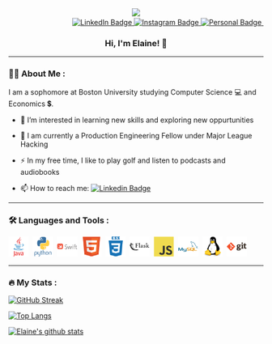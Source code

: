 <!--cover-->
<div id="header" align="center">
  <img src="https://external-content.duckduckgo.com/iu/?u=https%3A%2F%2Fexternal-preview.redd.it%2FlG919rw6h5hnjizhPGli7HMmxbeErnq0PhkQzRuKBZ0.jpg%3Fauto%3Dwebp%26s%3D0e229f0530adc87ec60fa706f24c1758a94bf86f&f=1&nofb=1" width="1100" frameBorder="0"/>
</div>

<!-- badges -->
<div id="badges" align="right">
  <a href="https://www.linkedin.com/in/eleiyoung/">
    <img src="https://img.shields.io/badge/LinkedIn-blue?style=flat&logo=linkedin&logoColor=white" alt="LinkedIn Badge"/>
  </a>
  <a href="https://www.instagram.com/elaineleiyoung/">
    <img src="https://img.shields.io/badge/Instagram-833AB4?style=flat&logo=instagram&logoColor=purple-red" alt="Instagram Badge"/>
  </a>
  <a href="https://elaineleiyoung.github.io/">
    <img src="https://img.shields.io/badge/Website-black?style=flat&logo=github&logoColor=white" alt="Personal Badge"/>
  </a>
  <img src="https://komarev.com/ghpvc/?username=elaineleiyoung&style=flat-square&color=blue" alt=""/>
</div>

<!-- intro -->
<div id="intro" align="center">
  <h3> Hi, I'm Elaine! &#129309; </h3>
</div>

---

### :woman_technologist: About Me :
I am a sophomore at Boston University studying Computer Science :computer: and Economics :heavy_dollar_sign:.

- :telescope: I’m interested in learning new skills and exploring new oppurtunities

- :seedling: I am currently a Production Engineering Fellow under Major League Hacking

- :zap: In my free time, I like to play golf and listen to podcasts and audiobooks

- :mailbox: How to reach me: [![Linkedin Badge](https://img.shields.io/badge/-LinkedIn-blue?style=flat&logo=Linkedin&logoColor=white)](https://www.linkedin.com/in/eleiyoung/)

---

### :hammer_and_wrench: Languages and Tools :
<div>
  <img src="https://github.com/devicons/devicon/blob/master/icons/java/java-original-wordmark.svg" title="Java" alt="Java" width="40" height="40"/>&nbsp;
  <img src="https://github.com/devicons/devicon/blob/master/icons/python/python-original-wordmark.svg" title="Python" alt="Python" width="40" height="40"/>&nbsp;
  <img src="https://github.com/devicons/devicon/blob/master/icons/swift/swift-original-wordmark.svg" title="Swift" alt="Swift" width="40" height="40"/>&nbsp;
  <img src="https://github.com/devicons/devicon/blob/master/icons/html5/html5-original.svg" title="HTML5" alt="HTML" width="40" height="40"/>&nbsp;
  <img src="https://github.com/devicons/devicon/blob/master/icons/css3/css3-plain-wordmark.svg"  title="CSS3" alt="CSS" width="40" height="40"/>&nbsp;
  <img src="https://github.com/devicons/devicon/blob/master/icons/flask/flask-original-wordmark.svg"  title="Flask" alt="Flask" width="40" height="40"/>&nbsp;
  <img src="https://github.com/devicons/devicon/blob/master/icons/javascript/javascript-original.svg" title="JavaScript" alt="JavaScript" width="40" height="40"/>&nbsp;
  <img src="https://github.com/devicons/devicon/blob/master/icons/mysql/mysql-original-wordmark.svg" title="MySQL"  alt="MySQL" width="40" height="40"/>&nbsp;
  <img src="https://github.com/devicons/devicon/blob/master/icons/linux/linux-original.svg" title="Linux" alt="Linux" width="40" height="40"/>&nbsp;
  <img src="https://github.com/devicons/devicon/blob/master/icons/git/git-original-wordmark.svg" title="Git" **alt="Git" width="40" height="40"/>
</div>

---

### :fire: My Stats :
[![GitHub Streak](http://github-readme-streak-stats.herokuapp.com?user=elaineleiyoung&theme=dark&background=000000)](https://git.io/streak-stats)

[![Top Langs](https://github-readme-stats.vercel.app/api/top-langs/?username=elaineleiyoung&layout=compact&theme=vision-friendly-dark)](https://github.com/anuraghazra/github-readme-stats)

[![Elaine's github stats](https://github-readme-stats.vercel.app/api?username=elaineleiyoung&count_private=true&show_icons=true&theme=radical&hide_rank=false)](https://github.com/anuraghazra/github-readme-stats)
